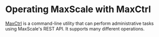 
# Operating MaxScale with MaxCtrl

[MaxCtrl](../README.md) is a command-line utility that can perform administrative tasks using MaxScale's REST API. It supports many different operations.


